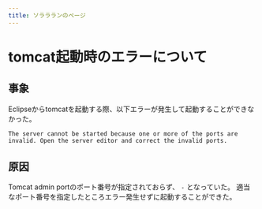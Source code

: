 ```yaml
---
title: ソララランのページ
---
```


# tomcat起動時のエラーについて
## 事象
Eclipseからtomcatを起動する際、以下エラーが発生して起動することができなかった。
```
The server cannot be started because one or more of the ports are invalid. Open the server editor and correct the invalid ports.
```

## 原因
Tomcat admin portのポート番号が指定されておらず、 `-` となっていた。
適当なポート番号を指定したところエラー発生せずに起動することができた。
